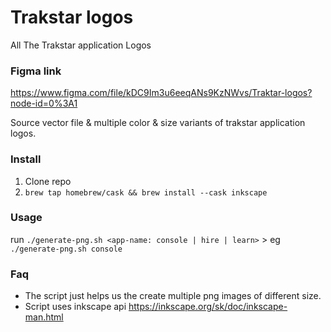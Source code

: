 # Trakstar logos
All The Trakstar application Logos


### Figma link
https://www.figma.com/file/kDC9Im3u6eeqANs9KzNWvs/Traktar-logos?node-id=0%3A1

Source vector file &amp; multiple color &amp; size variants of trakstar application logos.


### Install 
1. Clone repo
2. `brew tap homebrew/cask && brew install --cask inkscape`

### Usage
run `./generate-png.sh <app-name: console | hire | learn>` 
    > eg `./generate-png.sh console`  


### Faq
- The script just helps us the create multiple png images of different size. 
- Script uses inkscape api https://inkscape.org/sk/doc/inkscape-man.html
